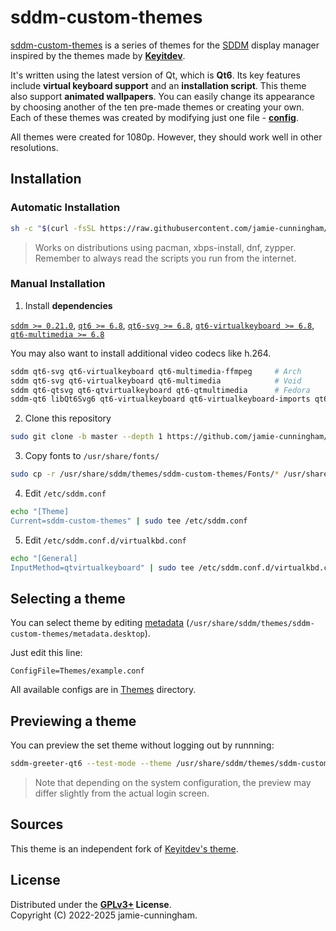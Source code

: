 # sddm-custom-themes

[sddm-custom-themes](https://github.com/jamie-cunningham/sddm-custom-themes) is a series of themes for the [SDDM](https://github.com/sddm/sddm/) display manager inspired by the themes made by **[Keyitdev](https://github.com/Keyitdev)**.

It's written using the latest version of Qt, which is **Qt6**. Its key features include **virtual keyboard support** and an **installation script**. This theme also support **animated wallpapers**. You can easily change its appearance by choosing another of the ten pre-made themes or creating your own. Each of these themes was created by modifying just one file - **[config](./Themes/example.conf)**.

All themes were created for 1080p. However, they should work well in other resolutions.


## Installation

### Automatic Installation

```sh
sh -c "$(curl -fsSL https://raw.githubusercontent.com/jamie-cunningham/sddm-custom-themes/refs/heads/master/setup.sh)"
```
> Works on distributions using pacman, xbps-install, dnf, zypper.   
> Remember to always read the scripts you run from the internet.

### Manual Installation

1. Install **dependencies**

[`sddm >= 0.21.0`](https://github.com/sddm/sddm), [`qt6 >= 6.8`](https://doc.qt.io/qt-6/index.html), [`qt6-svg >= 6.8`](https://doc.qt.io/qt-6/qtsvg-index.html), [`qt6-virtualkeyboard >= 6.8`](https://doc.qt.io/qt-6/qtvirtualkeyboard-index.html), [`qt6-multimedia >= 6.8`](https://doc.qt.io/qt-6/qtmultimedia-index.html)

You may also want to install additional video codecs like h.264.

```sh
sddm qt6-svg qt6-virtualkeyboard qt6-multimedia-ffmpeg     # Arch
sddm qt6-svg qt6-virtualkeyboard qt6-multimedia            # Void
sddm qt6-qtsvg qt6-qtvirtualkeyboard qt6-qtmultimedia      # Fedora
sddm-qt6 libQt6Svg6 qt6-virtualkeyboard qt6-virtualkeyboard-imports qt6-multimedia qt6-multimedia-imports        # OpenSUSE
```

2. Clone this repository
```sh
sudo git clone -b master --depth 1 https://github.com/jamie-cunningham/sddm-custom-themes.git /usr/share/sddm/themes/sddm-custom-themes
```
3. Copy fonts to `/usr/share/fonts/`
```sh
sudo cp -r /usr/share/sddm/themes/sddm-custom-themes/Fonts/* /usr/share/fonts/
```
4. Edit `/etc/sddm.conf`
```sh
echo "[Theme]
Current=sddm-custom-themes" | sudo tee /etc/sddm.conf
```
5. Edit `/etc/sddm.conf.d/virtualkbd.conf`
```sh
echo "[General]
InputMethod=qtvirtualkeyboard" | sudo tee /etc/sddm.conf.d/virtualkbd.conf
```

## Selecting a theme

You can select theme by editing [metadata](./metadata.desktop) (`/usr/share/sddm/themes/sddm-custom-themes/metadata.desktop`).

Just edit this line:
```
ConfigFile=Themes/example.conf
```
All available configs are in [Themes](./Themes/) directory.

## Previewing a theme

You can preview the set theme without logging out by runnning:
```sh
sddm-greeter-qt6 --test-mode --theme /usr/share/sddm/themes/sddm-custom-themes/
```
> Note that depending on the system configuration, the preview may differ slightly from the actual login screen.

## Sources

This theme is an independent fork of [Keyitdev's theme](https://github.com/Keyitdev/sddm-astronaut-theme).

## License

Distributed under the **[GPLv3+](https://www.gnu.org/licenses/gpl-3.0.html) License**.    
Copyright (C) 2022-2025 jamie-cunningham.
